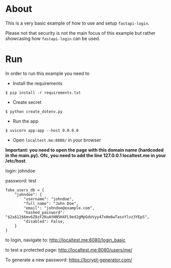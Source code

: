 # About

This is a very basic example of how to use and setup `fastapi-login`.

Please not that security is not the main focus of this example but rather showcasing how ``fastapi-login`` can be used.

# Run

In order to run this example you need to

- Install the requirements

```
$ pip install -r requirements.txt
```

- Create secret

```
$ python create_dotenv.py
```

- Run the app

```
$ uvicorn app:app --host 0.0.0.0
```

- Open ``localtest.me:8080/`` in your browser

**Important: you need to open the page with this domain name (hardcoded in the main.py). Ofc, you need to add the line 127.0.0.1 localtest.me in your /etc/host**.

login: johndoe

password: test

```
fake_users_db = {
    "johndoe": {
        "username": "johndoe",
        "full_name": "John Doe",
        "email": "johndoe@example.com",
        "hashed_password": "$2a$12$6mv6Z8zF2KuAtHN5H4FL9ed2gMpGdoVyy47xHe6wTasxYlvz3YEpS",
        "disabled": False,
    }
}
```



to login, navigate to: http://localtest.me:8080/login_basic

to test a protected page: http://localtest.me:8080/users/me/



To generate a new password: https://bcrypt-generator.com/